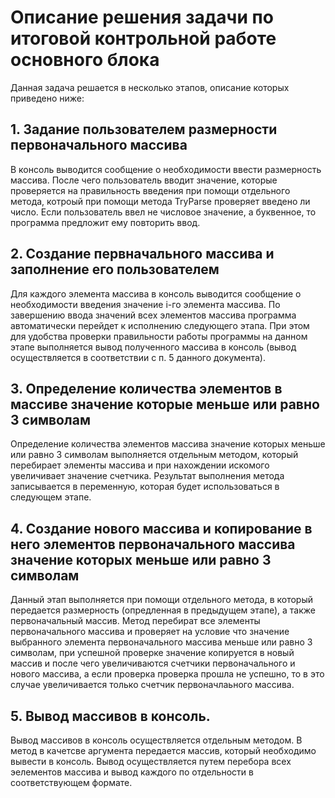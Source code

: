 # Описание решения задачи по итоговой контрольной работе основного блока

Данная задача решается в несколько этапов, описание которых приведено ниже:

## 1. Задание пользователем размерности первоначального массива
В консоль выводится сообщение о необходимости ввести размерность массива. После чего пользователь вводит значение, которые проверяется на правильность введения при помощи отдельного метода, котроый при помощи метода TryParse проверяет введено ли число. Если пользователь ввел не числовое значение, а буквенное, то программа предложит ему повторить ввод.

## 2. Создание первначального массива и заполнение его пользователем
Для каждого элемента массива в консоль выводится сообщение о необходимости введения значение i-го элемента массива. По завершению ввода значений всех элементов массива программа автоматически перейдет к исполнению следующего этапа. При этом для удобства проверки правильности работы программы на данном этапе выполняется вывод полученного массива в консоль (вывод осуществляется в соответствии с п. 5 данного документа).

## 3. Определение количества элементов в массиве значение которые меньше или равно 3 символам
Определение количества элементов массива значение которых меньше или равно 3 символам выполняется отдельным методом, который перебирает элементы массива и при нахождении искомого увеличивает значение счетчика. Результат выполнения метода записывается в переменную, которая будет использоваться в следующем этапе.

## 4. Создание нового массива и копирование в него элементов первоначального массива значение которых меньше или равно 3 символам
Данный этап выполняется при помощи отдельного метода, в который передается размерность (опредленная в предыдущем этапе), а также первоначальный массив. Метод перебират все элементы первоначального массива и проверяет на условие что значение выбранного элемента первоначального массива меньше или равно 3 символам, при успешной проверке значение копируется в новый массив и после чего увеличиваются счетчики первоначального и нового массива, а если проверка проверка прошла не успешно, то в это случае увеличивается только счетчик первоначлаьного массива.

## 5. Вывод массивов в консоль.
Вывод массивов в консоль осуществляется отдельным методом. В метод в качетсве аргумента передается массив, который необходимо вывести в консоль. Вывод осуществляется путем перебора всех эелементов массива и вывод каждого по отдельности в соответствующем формате.